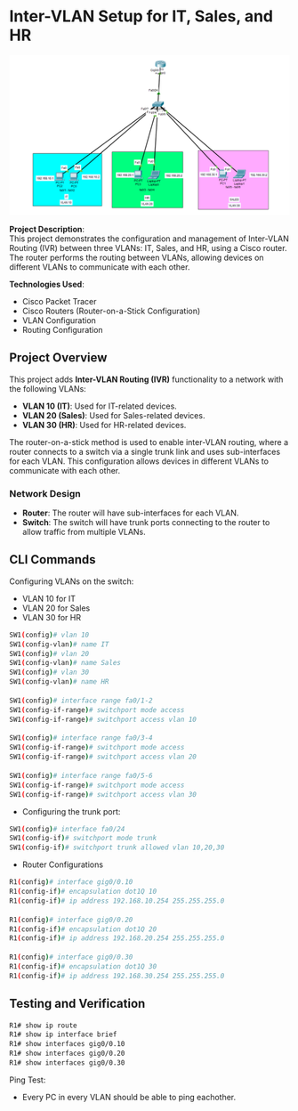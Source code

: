 # Inter-VLAN Setup for IT, Sales, and HR

![Inter-VLAN Network Diagram](Inter-VLAN-Routing/Images/VLAN_Topology.PNG)

**Project Description**:  
This project demonstrates the configuration and management of Inter-VLAN Routing (IVR) between three VLANs: IT, Sales, and HR, using a Cisco router. The router performs the routing between VLANs, allowing devices on different VLANs to communicate with each other.


**Technologies Used**:  
- Cisco Packet Tracer
- Cisco Routers (Router-on-a-Stick Configuration)
- VLAN Configuration
- Routing Configuration

## Project Overview

This project adds **Inter-VLAN Routing (IVR)** functionality to a network with the following VLANs:

- **VLAN 10 (IT)**: Used for IT-related devices.
- **VLAN 20 (Sales)**: Used for Sales-related devices.
- **VLAN 30 (HR)**: Used for HR-related devices.

The router-on-a-stick method is used to enable inter-VLAN routing, where a router connects to a switch via a single trunk link and uses sub-interfaces for each VLAN. This configuration allows devices in different VLANs to communicate with each other.

### **Network Design**

- **Router**: The router will have sub-interfaces for each VLAN.
- **Switch**: The switch will have trunk ports connecting to the router to allow traffic from multiple VLANs.


## CLI Commands
Configuring VLANs on the switch:

- VLAN 10 for IT
- VLAN 20 for Sales
- VLAN 30 for HR

```bash
SW1(config)# vlan 10
SW1(config-vlan)# name IT
SW1(config)# vlan 20
SW1(config-vlan)# name Sales
SW1(config)# vlan 30
SW1(config-vlan)# name HR

SW1(config)# interface range fa0/1-2
SW1(config-if-range)# switchport mode access
SW1(config-if-range)# switchport access vlan 10

SW1(config)# interface range fa0/3-4
SW1(config-if-range)# switchport mode access
SW1(config-if-range)# switchport access vlan 20

SW1(config)# interface range fa0/5-6
SW1(config-if-range)# switchport mode access
SW1(config-if-range)# switchport access vlan 30
```
- Configuring the trunk port:
```bash
SW1(config)# interface fa0/24
SW1(config-if)# switchport mode trunk
SW1(config-if)# switchport trunk allowed vlan 10,20,30
```
- Router Configurations
```bash
R1(config)# interface gig0/0.10
R1(config-if)# encapsulation dot1Q 10
R1(config-if)# ip address 192.168.10.254 255.255.255.0

R1(config)# interface gig0/0.20
R1(config-if)# encapsulation dot1Q 20
R1(config-if)# ip address 192.168.20.254 255.255.255.0

R1(config)# interface gig0/0.30
R1(config-if)# encapsulation dot1Q 30
R1(config-if)# ip address 192.168.30.254 255.255.255.0
```
## Testing and Verification
```bash
R1# show ip route
R1# show ip interface brief
R1# show interfaces gig0/0.10
R1# show interfaces gig0/0.20
R1# show interfaces gig0/0.30
```
Ping Test:
- Every PC in every VLAN should be able to ping eachother.
